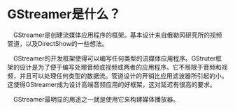 # GStreamer是什么？
&#8195;GStreamer是创建流媒体应用程序的框架。基本设计来自俄勒冈研究所的视频管道，以及DirectShow的一些想法。  

&#8195;GStreamer的开发框架使得可以编写任何类型的流媒体应用程序。GStruter框架的设计是为了便于编写处理音频或视频或两者的应用程序。它不局限于音频和视频，并且可以处理任何类型的数据流。管道设计的开销比应用滤波器所引起的小。
这使得GStreamer成为设计高端音频应用的好框架，这对延迟有很高的要求。  

&#8195;GStreamer最明显的用途之一就是使用它来构建媒体播放器。
